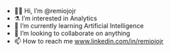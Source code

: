 - 👋🏾 Hi, I’m @remiojojr
- ⚗️ I’m interested in Analytics
- 🤖 I’m currently learning Artificial Intelligence
- 💞️ I’m looking to collaborate on anything
- 📫 How to reach me www.linkedin.com/in/remiojojr
<!---
remiojojr/remiojojr is a ✨ special ✨ repository because its `README.md` (this file) appears on your GitHub profile.
You can click the Preview link to take a look at your changes.
--->
